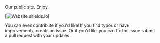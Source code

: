 Our public site.  Enjoy!


[![Website shields.io](https://img.shields.io/website-up-down-green-red/http/hawkwareapps.github.io.svg?label=website)]


You can even contribute if you'd like! 
If you find typos or have improvements, create an issue.  Or if you'd like you can fix the issue submit a pull request with your updates.